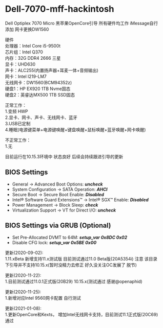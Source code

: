 # Dell-7070-mff-hackintosh  
Dell Optiplex 7070 Micro 黑苹果OpenCore引导 所有硬件均工作 iMessage自行添加 网卡更换DW1560  
  
硬件  
处理器：Intel Core i5-9500t  
芯片组：Intel Q370  
内存：32G DDR4 2666 三星  
显卡：UHD630  
声卡：ALC255(内置扬声器+耳麦一体+音频输出)  
网卡：Intel I219-LM7  
无线网卡：DW1560(BCM94352z)  
硬盘1：HP EX920 1TB Nvme固态  
硬盘2：英睿达MX500 1TB SSD固态  
  
正常工作：  
1.变频 HWP  
2.显卡、网卡、声卡、无线网卡、蓝牙  
3.USB已定制  
4.睡眠(电源键菜单+电源键唤醒+键盘唤醒+鼠标唤醒+蓝牙唤醒+网卡唤醒)  
  
不正常工作：  
1.无  
  
目前运行在10.15.3环境中 状态良好 后续会持续跟进引导的更新  


## BIOS Settings
* General → Advanced Boot Options: ***uncheck***
* System Configuration → SATA Operation: ***AHCI***
* Secure Boot → Secure Boot Enable: ***Disabled***
* Intel® Software Guard Extensions™ → Intel® SGX™ Enable: ***Disabled***
* Power Management → Block Sleep: ***check***
* Virtualization Support → VT for Direct I/O: ***uncheck***

## BIOS Settings via GRUB (Optional)
* Set Pre-Allocated DVMT to 64M: 
***setup_var 0x8DC 0x02***
* Disable CFG lock: 
***setup_var 0x5BE 0x00***


更新(2020-09-02):  
1.11.xBeta 新增支持11.x测试版 目前测试通过11.0 Beta版(20A5354i)  注意 该目录下引导并不支持10.15.x(暂时没精力去修正 好久没关注OC发展了 脱节)  

更新(2020-11-22):  
1.目前测试通过11.0.1正式版(20B29)  10.15.x(测试通过 感谢@openaphid)  

更新(2020-11-25):  
1.新增对应Intel 9560网卡配置 自行测试

更新(2021-01-08):  
1.更新OpenCore和Kexts， 增加Intel无线网卡支持，目前测试11.1正式版(20C69)通过  
